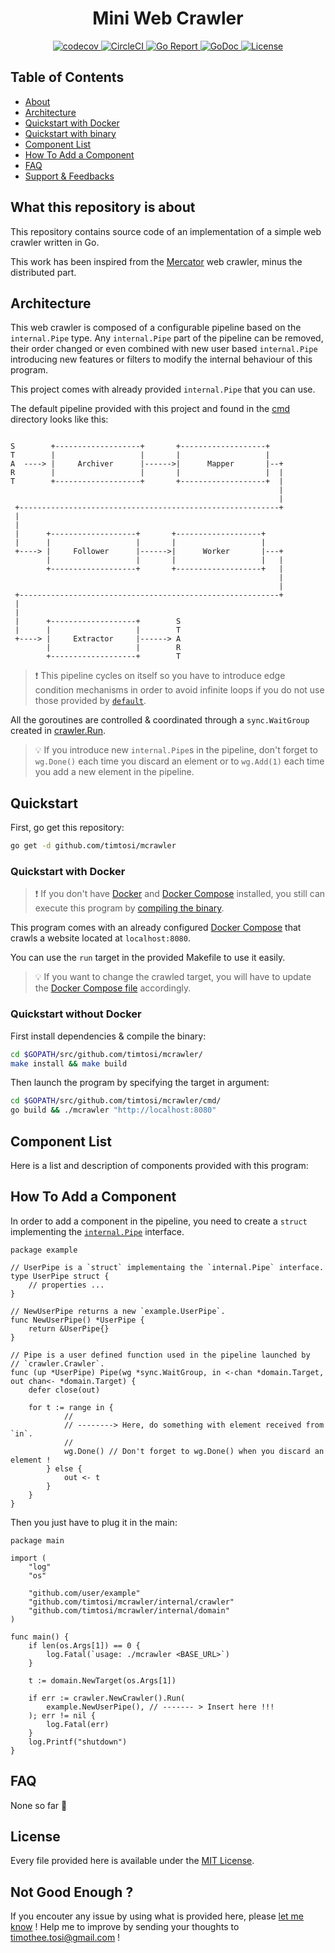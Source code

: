 <h1 align="center">Mini Web Crawler</h1>

<p align="center">
    <a href="https://codecov.io/gh/TimTosi/mcrawler">
        <img src="https://codecov.io/gh/TimTosi/mcrawler/branch/master/graph/badge.svg" alt="codecov" />
    </a>
    <a href="https://circleci.com/gh/TimTosi/mcrawler">
        <img src="https://circleci.com/gh/TimTosi/mcrawler.svg?style=shield" alt="CircleCI" />
    </a>
    <a href="https://goreportcard.com/report/github.com/timtosi/mcrawler">
        <img src="https://goreportcard.com/badge/github.com/timtosi/mcrawler" alt="Go Report" />
    </a>
    <a href="https://godoc.org/github.com/timtosi/mcrawler">
        <img src="https://godoc.org/github.com/timtosi/mcrawler?status.svg" alt="GoDoc" />
    </a>
    <a href="https://opensource.org/licenses/MIT">
        <img src="https://img.shields.io/badge/license-MIT-blue.svg" alt="License" />
    </a>
</p>

## Table of Contents
- [About](#what-this-repository-is-about)
- [Architecture](#architecture)
- [Quickstart with Docker](#quickstart-with-docker)
- [Quickstart with binary](#quickstart-without-docker)
- [Component List](#component-list)
- [How To Add a Component](#how-to-add-a-component)
- [FAQ](#faq)
- [Support & Feedbacks](#not-good-enough-)


## What this repository is about

This repository contains source code of an implementation of a simple web
crawler written in Go.

This work has been inspired from the [Mercator](http://dl.acm.org/citation.cfm?id=598733)
web crawler, minus the distributed part.


## Architecture

This web crawler is composed of a configurable pipeline based on the
`internal.Pipe` type. Any `internal.Pipe` part of the pipeline can be removed,
their order changed or even combined with new user based `internal.Pipe`
introducing new features or filters to modify the internal behaviour of this
program.

This project comes with already provided `internal.Pipe` that you can use.

The default pipeline provided with this project and found in the
[cmd](https://github.com/TimTosi/mcrawler/blob/master/cmd/main.go#L26-L33)
directory looks like this:


```

S        +-------------------+       +-------------------+
T        |                   |       |                   |
A  ----> |     Archiver      |------>|      Mapper       |--+
R        |                   |       |                   |  |
T        +-------------------+       +-------------------+  |
                                                            |
                                                            |
 +----------------------------------------------------------+
 |
 |
 |      +-------------------+       +-------------------+
 |      |                   |       |                   |
 +----> |     Follower      |------>|      Worker       |---+
        |                   |       |                   |   |
        +-------------------+       +-------------------+   |
                                                            |
                                                            |
 +----------------------------------------------------------+
 |
 |
 |      +-------------------+        S
 |      |                   |        T
 +----> |     Extractor     |------> A
        |                   |        R
        +-------------------+        T

```

> :exclamation: This pipeline cycles on itself so you have to introduce edge
> condition mechanisms in order to avoid infinite loops if you do not use those
> provided by [`default`](https://github.com/TimTosi/mcrawler/blob/master/internal/archiver.go).

All the goroutines are controlled & coordinated through a `sync.WaitGroup`
created in [crawler.Run](https://github.com/TimTosi/mcrawler/blob/master/internal/crawler/crawler.go#L42-L58).

> :bulb: If you introduce new `internal.Pipe`s in the pipeline, don't forget
> to `wg.Done()` each time you discard an element or to `wg.Add(1)` each time
> you add a new element in the pipeline.


## Quickstart

First, go get this repository:
```sh
go get -d github.com/timtosi/mcrawler
```


### Quickstart with Docker

> :exclamation: If you don't have [Docker](https://docs.docker.com/install/) and
> [Docker Compose](https://docs.docker.com/compose/) installed, you still can
> execute this program by [compiling the binary](#quickstart-without-docker). 

This program comes with an already configured [Docker Compose](https://github.com/TimTosi/mcrawler/blob/master/deployments/docker-compose.yaml)
that crawls a website located at `localhost:8080`.

You can use the `run` target in the provided Makefile to use it easily.

> :bulb: If you want to change the crawled target, you will have to update the
> [Docker Compose file](https://github.com/TimTosi/mcrawler/blob/master/deployments/docker-compose.yaml#L10)
> accordingly.


### Quickstart without Docker

First install dependencies & compile the binary:
```sh
cd $GOPATH/src/github.com/timtosi/mcrawler/
make install && make build
```

Then launch the program by specifying the target in argument:
```sh
cd $GOPATH/src/github.com/timtosi/mcrawler/cmd/
go build && ./mcrawler "http://localhost:8080"
```

## Component List

Here is a list and description of components provided with this program:


## How To Add a Component

In order to add a component in the pipeline, you need to create a `struct`
implementing the [`internal.Pipe`](https://github.com/TimTosi/mcrawler/blob/master/internal/pipe.go#L11-L13)
interface.

```golang
package example

// UserPipe is a `struct` implementaing the `internal.Pipe` interface.
type UserPipe struct {
	// properties ...
}

// NewUserPipe returns a new `example.UserPipe`.
func NewUserPipe() *UserPipe {
    return &UserPipe{}
}

// Pipe is a user defined function used in the pipeline launched by
// `crawler.Crawler`.
func (up *UserPipe) Pipe(wg *sync.WaitGroup, in <-chan *domain.Target, out chan<- *domain.Target) {
	defer close(out)

	for t := range in {
            //
            // --------> Here, do something with element received from `in`.
            //
			wg.Done() // Don't forget to wg.Done() when you discard an element !
		} else {
			out <- t
		}
	}
}
```


Then you just have to plug it in the main:

```golang
package main

import (
	"log"
	"os"

	"github.com/user/example"
	"github.com/timtosi/mcrawler/internal/crawler"
	"github.com/timtosi/mcrawler/internal/domain"
)

func main() {
	if len(os.Args[1]) == 0 {
		log.Fatal(`usage: ./mcrawler <BASE_URL>`)
	}

	t := domain.NewTarget(os.Args[1])

	if err := crawler.NewCrawler().Run(
		example.NewUserPipe(), // ------- > Insert here !!!
	); err != nil {
		log.Fatal(err)
	}
	log.Printf("shutdown")
}
```

## FAQ

None so far :raised_hands:


## License

Every file provided here is available under the [MIT License](http://opensource.org/licenses/MIT).


## Not Good Enough ?

If you encouter any issue by using what is provided here, please
[let me know](https://github.com/TimTosi/mcrawler/issues) ! 
Help me to improve by sending your thoughts to timothee.tosi@gmail.com !
